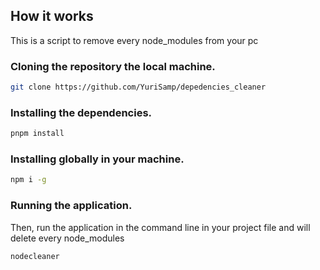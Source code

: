 ## How it works

This is a script to remove every node_modules from your pc

### Cloning the repository the local machine.

```bash
git clone https://github.com/YuriSamp/depedencies_cleaner
```

### Installing the dependencies.

```bash
pnpm install
```

### Installing globally in your machine.

```bash
npm i -g
```

### Running the application.

Then, run the application in the command line in your project file and will delete every node_modules

```bash
nodecleaner
```
